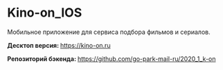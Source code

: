 # Kino-on_IOS

Мобильное приложение для сервиса подбора фильмов и сериалов.

<b>Десктоп версия: </b> https://kino-on.ru

<b>Репозиторий бэкенда: </b> https://github.com/go-park-mail-ru/2020_1_k-on

